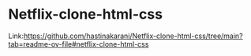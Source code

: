 # Netflix-clone-html-css

Link:https://github.com/hastinakarani/Netflix-clone-html-css/tree/main?tab=readme-ov-file#netflix-clone-html-css
